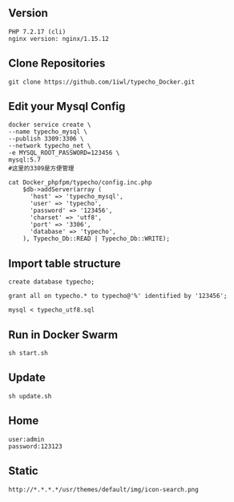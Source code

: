 ## Version
	
	PHP 7.2.17 (cli)
	nginx version: nginx/1.15.12

## Clone Repositories

	git clone https://github.com/1iwl/typecho_Docker.git	

## Edit your Mysql Config

	docker service create \
	--name typecho_mysql \
	--publish 3309:3306 \
	--network typecho_net \
	-e MYSQL_ROOT_PASSWORD=123456 \
	mysql:5.7
	#这里的3309是方便管理

	cat Docker_phpfpm/typecho/config.inc.php
		$db->addServer(array (
		  'host' => 'typecho_mysql',
		  'user' => 'typecho',
		  'password' => '123456',
		  'charset' => 'utf8',
		  'port' => '3306',
		  'database' => 'typecho',
		), Typecho_Db::READ | Typecho_Db::WRITE);

## Import table structure

	create database typecho;

	grant all on typecho.* to typecho@'%' identified by '123456';
	
	mysql < typecho_utf8.sql


	
## Run in Docker Swarm


	sh start.sh

## Update 


	sh update.sh


## Home
	
	user:admin
	password:123123

## Static

	http://*.*.*.*/usr/themes/default/img/icon-search.png

